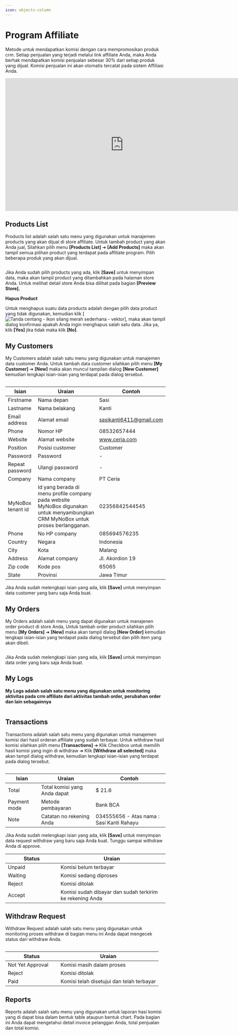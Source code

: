 ```yaml
---
icon: objects-column
---
```


# Program Affiliate

Metode untuk mendapatkan komisi dengan cara mempromosikan produk crm. Setiap penjualan yang terjadi melalui link affiliate Anda, maka Anda berhak mendapatkan komisi penjualan sebesar 30% dari setiap produk yang dijual. Komisi penjualan ini akan otomatis tercatat pada sistem Affiliasi Anda.

<iframe width="742" height="418" src="https://www.youtube.com/embed/5iya4OOkmog" title="01. Instalasi NoBox Desktop" frameborder="0" allow="accelerometer; autoplay; clipboard-write; encrypted-media; gyroscope; picture-in-picture; web-share" referrerpolicy="strict-origin-when-cross-origin" allowfullscreen></iframe>

## **Products List**

Products list adalah salah satu menu yang digunakan untuk manajemen products yang akan dijual di store affiliate. Untuk tambah product yang akan Anda jual, Silahkan pilih menu **\[Products List]** ➔ **\[Add Products]** maka akan tampil semua pilihan product yang terdapat pada affiliate program. Pilih beberapa produk yang akan dijual.

<figure><img src="../.gitbook/assets/affiliate add products.png" alt=""><figcaption></figcaption></figure>

Jika Anda sudah pilih products yang ada, klik **\[Save]** untuk menyimpan data, maka akan tampil product yang ditambahkan pada halaman store Anda. Untuk melihat detail store Anda bisa dilihat pada bagian **\[Preview Store].**

**Hapus Product**

Untuk menghapus suatu data products adalah dengan pilih data product yang tidak digunakan, kemudian klik \[<img src="https://media.istockphoto.com/vectors/check-marks-red-cross-icon-simple-vector-vector-id1131230925?b=1&#x26;k=20&#x26;m=1131230925&#x26;s=170x170&#x26;h=lkF3dCJpR8s-X0VJU1OvaM7H3kYxjMJQL7dMmzMHd1M=" alt="Tanda centang - ikon silang merah sederhana - vektor" data-size="line">], maka akan tampil dialog konfirmasi apakah Anda ingin menghapus salah satu data. Jika ya, klik **\[Yes]** jika tidak maka klik **\[No]**.

## **My Customers**

My Customers adalah salah satu menu yang digunakan untuk manajemen data customer Anda. Untuk tambah data customer silahkan pilih menu **\[My Customer]** ➔ **\[New]** maka akan muncul tampilan dialog **\[New Customer]** kemudian lengkapi isian-isian yang terdapat pada dialog tersebut.

<figure><img src="../.gitbook/assets/affiliate new customer v2.png" alt=""><figcaption></figcaption></figure>

| Isian             | Uraian                                                                                                                           | Contoh                  |
| ----------------- | -------------------------------------------------------------------------------------------------------------------------------- | ----------------------- |
| Firstname         | Nama depan                                                                                                                       | Sasi                    |
| Lastname          | Nama belakang                                                                                                                    | Kanti                   |
| Email address     | Alamat email                                                                                                                     | sasikanti6411@gmail.com |
| Phone             | Nomor HP                                                                                                                         | 08532657444             |
| Website           | Alamat website                                                                                                                   | www.ceria.com           |
| Position          | Posisi customer                                                                                                                  | Customer                |
| Password          | Password                                                                                                                         | -                       |
| Repeat password   | Ulangi password                                                                                                                  | -                       |
| Company           | Nama company                                                                                                                     | PT Ceria                |
| MyNoBox tenant id | Id yang berada di menu profile company pada website MyNoBox digunakan untuk menyambungkan CRM MyNoBox untuk proses berlangganan. | 02356842544545          |
| Phone             | No HP company                                                                                                                    | 085694576235            |
| Country           | Negara                                                                                                                           | Indonesia               |
| City              | Kota                                                                                                                             | Malang                  |
| Address           | Alamat company                                                                                                                   | Jl. Akordion 19         |
| Zip code          | Kode pos                                                                                                                         | 65065                   |
| State             | Provinsi                                                                                                                         | Jawa Timur              |

Jika Anda sudah melengkapi isian yang ada, klik **\[Save]** untuk menyimpan data customer yang baru saja Anda buat.

## **My Orders**

My Orders adalah salah menu yang dapat digunakan untuk manajenen order product di store Anda, Untuk tambah order product silahkan pilih menu **\[My Orders]** ➔ **\[New]** maka akan tampil dialog **\[New Order]** kemudian lengkapi isian-isian yang terdapat pada dialog tersebut dan pilih item yang akan dibeli.

<figure><img src="../.gitbook/assets/affiliate add order.png" alt=""><figcaption></figcaption></figure>

Jika Anda sudah melengkapi isian yang ada, klik **\[Save]** untuk menyimpan data order yang baru saja Anda buat.

## **My Logs**

**My Logs adalah salah satu menu yang digunakan untuk monitoring aktivitas pada crm affiliate dari aktivitas tambah order, perubahan order dan lain sebagainnya**

<figure><img src="../.gitbook/assets/affiliate my logs.png" alt=""><figcaption></figcaption></figure>

## **Transactions**

Transactions adalah salah satu menu yang digunakan untuk manajemen komisi dari hasil orderan affiliate yang sudah terbayar. Untuk withdraw hasil komisi silahkan pilih menu **\[Transactions]** ➔ Klik Checkbox untuk memilih hasil komisi yang ingin di withdraw ➔ Klik **\[Withdraw all selected]** maka akan tampil dialog withdraw, kemudian lengkapi isian-isian yang terdapat pada dialog tersebut.

<figure><img src="../.gitbook/assets/affiliate transactions.png" alt=""><figcaption></figcaption></figure>

| Isian        | Uraian                       | Contoh                                    |
| ------------ | ---------------------------- | ----------------------------------------- |
| Total        | Total komisi yang Anda dapat | $ 21.6                                    |
| Payment mode | Metode pembayaran            | Bank BCA                                  |
| Note         | Catatan no rekening Anda     | 034555656 - Atas nama : Sasi Kanti Rahayu |

Jika Anda sudah melengkapi isian yang ada, klik **\[Save]** untuk menyimpan data request withdraw yang baru saja Anda buat. Tunggu sampai withdraw Anda di approve.

<table><thead><tr><th width="149.79998779296875">Status</th><th>Uraian</th></tr></thead><tbody><tr><td>Unpaid</td><td>Komisi belum terbayar</td></tr><tr><td>Waiting</td><td>Komisi sedang diproses</td></tr><tr><td>Reject</td><td>Komisi ditolak</td></tr><tr><td>Accept</td><td>Komisi sudah dibayar dan sudah terkirim ke rekening Anda</td></tr></tbody></table>

## **Withdraw Request**

Withdraw Request adalah salah satu menu yang digunakan untuk monitoring proses withdraw di bagian menu ini Anda dapat mengecek status dari withdraw Anda.

<figure><img src="../.gitbook/assets/affiliate withdraw request.png" alt=""><figcaption></figcaption></figure>

<table><thead><tr><th width="149.79998779296875">Status</th><th>Uraian</th></tr></thead><tbody><tr><td>Not Yet Approval</td><td>Komisi masih dalam proses</td></tr><tr><td>Reject</td><td>Komisi ditolak</td></tr><tr><td>Paid</td><td>Komisi telah disetujui dan telah terbayar </td></tr></tbody></table>

## **Reports**

Reports adalah salah satu menu yang digunakan untuk laporan hasi komisi yang di dapat bisa dalam bentuk table ataupun bentuk chart. Pada bagian ini Anda dapat mengetahui detail invoice pelanggan Anda, total penjualan dan total komisi.

<figure><img src="../.gitbook/assets/affiliate reports.png" alt=""><figcaption></figcaption></figure>
